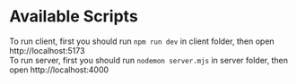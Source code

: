 # Available Scripts
To run client, first you should run `npm run dev` in client folder, then open http://localhost:5173 \
To run server, first you should run `nodemon server.mjs` in server folder, then open http://localhost:4000
